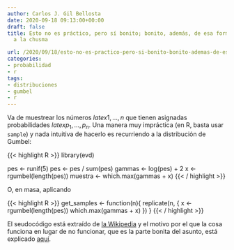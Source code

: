 ```yaml
---
author: Carlos J. Gil Bellosta
date: 2020-09-18 09:13:00+00:00
draft: false
title: Esto no es práctico, pero sí bonito; bonito, además, de esa forma inasequible
  a la chusma

url: /2020/09/18/esto-no-es-practico-pero-si-bonito-bonito-ademas-de-esa-forma-inasequible-a-la-chusma/
categories:
- probabilidad
- r
tags:
- distribuciones
- gumbel
- r
---
```


Va de muestrear los números $latex 1, \dots, n$ que tienen asignadas probabilidades $latex p_1, \dots, p_n$. Una manera muy impráctica (en R, basta usar `sample`) y nada intuitiva de hacerlo es recurriendo a la distribución de Gumbel:

{{< highlight R >}}
library(evd)

pes <- runif(5)
pes <- pes / sum(pes)
gammas <- log(pes) + 2
x <- rgumbel(length(pes))
muestra <- which.max(gammas + x)
{{< / highlight >}}

O, en masa, aplicando

{{< highlight R >}}
get_samples <- function(n){
    replicate(n, {
        x <- rgumbel(length(pes))
        which.max(gammas + x)
    })
}
{{< / highlight >}}

El seudocódigo está extraído de [la Wikipedia](https://en.wikipedia.org/wiki/Categorical_distribution#Sampling_via_the_Gumbel_distribution) y el motivo por el que la cosa funciona en lugar de no funcionar, que es la parte bonita del asunto, está explicado [aquí](https://statisfaction.wordpress.com/2020/06/23/categorical-distribution-structure-of-the-second-kind-and-gumbel-max-trick/).



